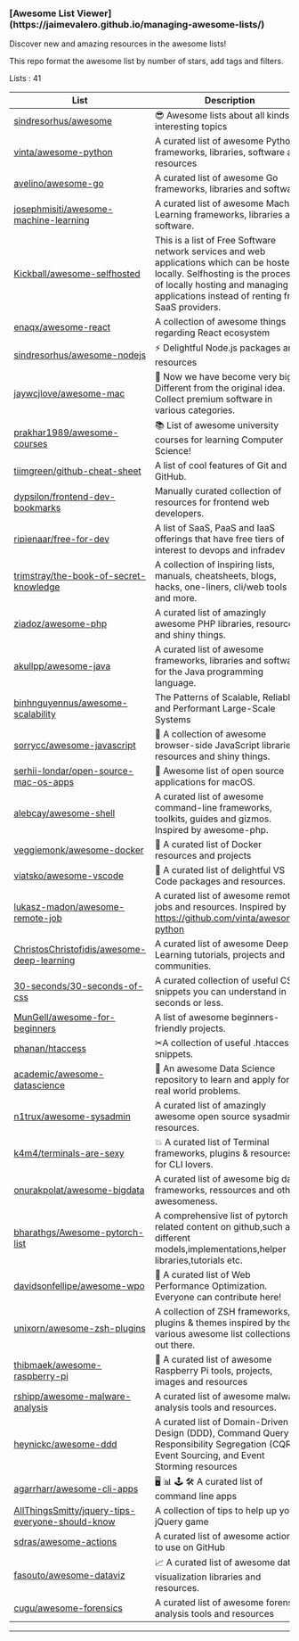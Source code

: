 
<h3 >[Awesome List Viewer](https://jaimevalero.github.io/managing-awesome-lists/) </h3>

Discover new and amazing resources in the awesome lists!

This repo format the awesome list by number of stars, add tags and filters.


Lists : 41


| List     | Description | Stars
| ------------- | ------------- | ------------- |
|[sindresorhus/awesome](http://htmlpreview.github.com/?https://github.com/jaimevalero/managing-awesome-lists/blob/master/var/awl-sindresorhus%40awesome.html)| 😎 Awesome lists about all kinds of interesting topics | 114270 |
|[vinta/awesome-python](http://htmlpreview.github.com/?https://github.com/jaimevalero/managing-awesome-lists/blob/master/var/awl-vinta%40awesome-python.html)| A curated list of awesome Python frameworks, libraries, software and resources | 71244 |
|[avelino/awesome-go](http://htmlpreview.github.com/?https://github.com/jaimevalero/managing-awesome-lists/blob/master/var/awl-avelino%40awesome-go.html)| A curated list of awesome Go frameworks, libraries and software | 46933 |
|[josephmisiti/awesome-machine-learning](http://htmlpreview.github.com/?https://github.com/jaimevalero/managing-awesome-lists/blob/master/var/awl-josephmisiti%40awesome-machine-learning.html)| A curated list of awesome Machine Learning frameworks, libraries and software. | 41340 |
|[Kickball/awesome-selfhosted](http://htmlpreview.github.com/?https://github.com/jaimevalero/managing-awesome-lists/blob/master/var/awl-Kickball%40awesome-selfhosted.html)| This is a list of Free Software network services and web applications which can be hosted locally. Selfhosting is the process of locally hosting and managing applications instead of renting from SaaS providers. | 34669 |
|[enaqx/awesome-react](http://htmlpreview.github.com/?https://github.com/jaimevalero/managing-awesome-lists/blob/master/var/awl-enaqx%40awesome-react.html)| A collection of awesome things regarding React ecosystem | 32923 |
|[sindresorhus/awesome-nodejs](http://htmlpreview.github.com/?https://github.com/jaimevalero/managing-awesome-lists/blob/master/var/awl-sindresorhus%40awesome-nodejs.html)| :zap: Delightful Node.js packages and resources | 32063 |
|[jaywcjlove/awesome-mac](http://htmlpreview.github.com/?https://github.com/jaimevalero/managing-awesome-lists/blob/master/var/awl-jaywcjlove%40awesome-mac.html)|  Now we have become very big, Different from the original idea. Collect premium software in various categories. | 30918 |
|[prakhar1989/awesome-courses](http://htmlpreview.github.com/?https://github.com/jaimevalero/managing-awesome-lists/blob/master/var/awl-prakhar1989%40awesome-courses.html)| :books: List of awesome university courses for learning Computer Science! | 30457 |
|[tiimgreen/github-cheat-sheet](http://htmlpreview.github.com/?https://github.com/jaimevalero/managing-awesome-lists/blob/master/var/awl-tiimgreen%40github-cheat-sheet.html)| A list of cool features of Git and GitHub. | 28714 |
|[dypsilon/frontend-dev-bookmarks](http://htmlpreview.github.com/?https://github.com/jaimevalero/managing-awesome-lists/blob/master/var/awl-dypsilon%40frontend-dev-bookmarks.html)| Manually curated collection of resources for frontend web developers. | 26216 |
|[ripienaar/free-for-dev](http://htmlpreview.github.com/?https://github.com/jaimevalero/managing-awesome-lists/blob/master/var/awl-ripienaar%40free-for-dev.html)| A list of SaaS, PaaS and IaaS offerings that have free tiers of interest to devops and infradev | 23420 |
|[trimstray/the-book-of-secret-knowledge](http://htmlpreview.github.com/?https://github.com/jaimevalero/managing-awesome-lists/blob/master/var/awl-trimstray%40the-book-of-secret-knowledge.html)| A collection of inspiring lists, manuals, cheatsheets, blogs, hacks, one-liners, cli/web tools and more. | 22100 |
|[ziadoz/awesome-php](http://htmlpreview.github.com/?https://github.com/jaimevalero/managing-awesome-lists/blob/master/var/awl-ziadoz%40awesome-php.html)| A curated list of amazingly awesome PHP libraries, resources and shiny things. | 21974 |
|[akullpp/awesome-java](http://htmlpreview.github.com/?https://github.com/jaimevalero/managing-awesome-lists/blob/master/var/awl-akullpp%40awesome-java.html)| A curated list of awesome frameworks, libraries and software for the Java programming language. | 21877 |
|[binhnguyennus/awesome-scalability](http://htmlpreview.github.com/?https://github.com/jaimevalero/managing-awesome-lists/blob/master/var/awl-binhnguyennus%40awesome-scalability.html)| The Patterns of Scalable, Reliable, and Performant Large-Scale Systems | 20954 |
|[sorrycc/awesome-javascript](http://htmlpreview.github.com/?https://github.com/jaimevalero/managing-awesome-lists/blob/master/var/awl-sorrycc%40awesome-javascript.html)| 🐢 A collection of awesome browser-side  JavaScript libraries, resources and shiny things. | 18370 |
|[serhii-londar/open-source-mac-os-apps](http://htmlpreview.github.com/?https://github.com/jaimevalero/managing-awesome-lists/blob/master/var/awl-serhii-londar%40open-source-mac-os-apps.html)| 🚀 Awesome list of open source applications for macOS. | 18006 |
|[alebcay/awesome-shell](http://htmlpreview.github.com/?https://github.com/jaimevalero/managing-awesome-lists/blob/master/var/awl-alebcay%40awesome-shell.html)| A curated list of awesome command-line frameworks, toolkits, guides and gizmos. Inspired by awesome-php. | 16832 |
|[veggiemonk/awesome-docker](http://htmlpreview.github.com/?https://github.com/jaimevalero/managing-awesome-lists/blob/master/var/awl-veggiemonk%40awesome-docker.html)| :whale: A curated list of Docker resources and projects | 15738 |
|[viatsko/awesome-vscode](http://htmlpreview.github.com/?https://github.com/jaimevalero/managing-awesome-lists/blob/master/var/awl-viatsko%40awesome-vscode.html)| 🎨 A curated list of delightful VS Code packages and resources. | 15548 |
|[lukasz-madon/awesome-remote-job](http://htmlpreview.github.com/?https://github.com/jaimevalero/managing-awesome-lists/blob/master/var/awl-lukasz-madon%40awesome-remote-job.html)| A curated list of awesome remote jobs and resources. Inspired by https://github.com/vinta/awesome-python | 14598 |
|[ChristosChristofidis/awesome-deep-learning](http://htmlpreview.github.com/?https://github.com/jaimevalero/managing-awesome-lists/blob/master/var/awl-ChristosChristofidis%40awesome-deep-learning.html)| A curated list of awesome Deep Learning tutorials, projects and communities. | 13430 |
|[30-seconds/30-seconds-of-css](http://htmlpreview.github.com/?https://github.com/jaimevalero/managing-awesome-lists/blob/master/var/awl-30-seconds%4030-seconds-of-css.html)| A curated collection of useful CSS snippets you can understand in 30 seconds or less. | 12774 |
|[MunGell/awesome-for-beginners](http://htmlpreview.github.com/?https://github.com/jaimevalero/managing-awesome-lists/blob/master/var/awl-MunGell%40awesome-for-beginners.html)| A list of awesome beginners-friendly projects. | 12103 |
|[phanan/htaccess](http://htmlpreview.github.com/?https://github.com/jaimevalero/managing-awesome-lists/blob/master/var/awl-phanan%40htaccess.html)| ✂A collection of useful .htaccess snippets. | 11012 |
|[academic/awesome-datascience](http://htmlpreview.github.com/?https://github.com/jaimevalero/managing-awesome-lists/blob/master/var/awl-academic%40awesome-datascience.html)| :memo: An awesome Data Science repository to learn and apply for real world problems. | 10259 |
|[n1trux/awesome-sysadmin](http://htmlpreview.github.com/?https://github.com/jaimevalero/managing-awesome-lists/blob/master/var/awl-n1trux%40awesome-sysadmin.html)| A curated list of amazingly awesome open source sysadmin resources. | 8523 |
|[k4m4/terminals-are-sexy](http://htmlpreview.github.com/?https://github.com/jaimevalero/managing-awesome-lists/blob/master/var/awl-k4m4%40terminals-are-sexy.html)| 💥 A curated list of Terminal frameworks, plugins & resources for CLI lovers. | 8231 |
|[onurakpolat/awesome-bigdata](http://htmlpreview.github.com/?https://github.com/jaimevalero/managing-awesome-lists/blob/master/var/awl-onurakpolat%40awesome-bigdata.html)| A curated list of awesome big data frameworks, ressources and other awesomeness. | 7804 |
|[bharathgs/Awesome-pytorch-list](http://htmlpreview.github.com/?https://github.com/jaimevalero/managing-awesome-lists/blob/master/var/awl-bharathgs%40Awesome-pytorch-list.html)| A comprehensive list of pytorch related content on github,such as different models,implementations,helper libraries,tutorials etc. | 7680 |
|[davidsonfellipe/awesome-wpo](http://htmlpreview.github.com/?https://github.com/jaimevalero/managing-awesome-lists/blob/master/var/awl-davidsonfellipe%40awesome-wpo.html)| :pencil: A curated list of Web Performance Optimization. Everyone can contribute here! | 6640 |
|[unixorn/awesome-zsh-plugins](http://htmlpreview.github.com/?https://github.com/jaimevalero/managing-awesome-lists/blob/master/var/awl-unixorn%40awesome-zsh-plugins.html)| A collection of ZSH frameworks, plugins & themes inspired by the various awesome list collections out there. | 6506 |
|[thibmaek/awesome-raspberry-pi](http://htmlpreview.github.com/?https://github.com/jaimevalero/managing-awesome-lists/blob/master/var/awl-thibmaek%40awesome-raspberry-pi.html)| 📝 A curated list of awesome Raspberry Pi tools, projects, images and resources | 5725 |
|[rshipp/awesome-malware-analysis](http://htmlpreview.github.com/?https://github.com/jaimevalero/managing-awesome-lists/blob/master/var/awl-rshipp%40awesome-malware-analysis.html)| A curated list of awesome malware analysis tools and resources. | 5092 |
|[heynickc/awesome-ddd](http://htmlpreview.github.com/?https://github.com/jaimevalero/managing-awesome-lists/blob/master/var/awl-heynickc%40awesome-ddd.html)| A curated list of Domain-Driven Design (DDD), Command Query Responsibility Segregation (CQRS), Event Sourcing, and Event Storming resources | 4514 |
|[agarrharr/awesome-cli-apps](http://htmlpreview.github.com/?https://github.com/jaimevalero/managing-awesome-lists/blob/master/var/awl-agarrharr%40awesome-cli-apps.html)| 🖥 📊 🕹 🛠 A curated list of command line apps | 4513 |
|[AllThingsSmitty/jquery-tips-everyone-should-know](http://htmlpreview.github.com/?https://github.com/jaimevalero/managing-awesome-lists/blob/master/var/awl-AllThingsSmitty%40jquery-tips-everyone-should-know.html)| A collection of tips to help up your jQuery game | 4109 |
|[sdras/awesome-actions](http://htmlpreview.github.com/?https://github.com/jaimevalero/managing-awesome-lists/blob/master/var/awl-sdras%40awesome-actions.html)| A curated list of awesome actions to use on GitHub | 3761 |
|[fasouto/awesome-dataviz](http://htmlpreview.github.com/?https://github.com/jaimevalero/managing-awesome-lists/blob/master/var/awl-fasouto%40awesome-dataviz.html)| :chart_with_upwards_trend:  A curated list of awesome data visualization libraries and resources. | 2203 |
|[cugu/awesome-forensics](http://htmlpreview.github.com/?https://github.com/jaimevalero/managing-awesome-lists/blob/master/var/awl-cugu%40awesome-forensics.html)| A curated list of awesome forensic analysis tools and resources | 764 |


----
